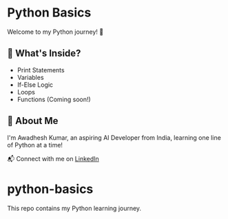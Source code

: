 # Python Basics
Welcome to my Python journey! 🐍

## 📌 What's Inside?
- Print Statements
- Variables
- If-Else Logic
- Loops
- Functions (Coming soon!)

## 🚀 About Me
I'm Awadhesh Kumar, an aspiring AI Developer from India, learning one line of Python at a time!

📬 Connect with me on [LinkedIn](https://www.linkedin.com/in/your-profile/)
# python-basics
This repo contains my Python learning journey.
